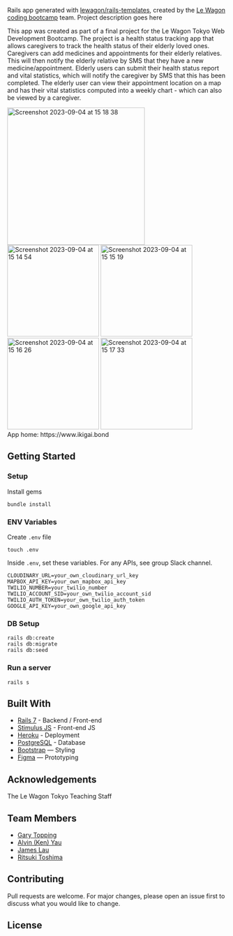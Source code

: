 Rails app generated with [lewagon/rails-templates](https://github.com/lewagon/rails-templates), created by the [Le Wagon coding bootcamp](https://www.lewagon.com) team.
Project description goes here

This app was created as part of a final project for the Le Wagon Tokyo Web Development Bootcamp. The project is a health status tracking app that allows caregivers to track the health status of their elderly loved ones.  Caregivers can add medicines and appointments for their elderly relatives. This will then notify the elderly relative by SMS that they have a new medicine/appointment. Elderly users can submit their health status report and vital statistics, which will notify the caregiver by SMS that this has been completed. The elderly user can view their appointment location on a map and has their vital statistics computed into a weekly chart - which can also be viewed by a caregiver. 

<img width="315" alt="Screenshot 2023-09-04 at 15 18 38" src="https://github.com/Ritsuki-Toshima/ikigai1298/assets/138346709/76d6ca97-0e51-46cc-b508-9b089648117b">
<br>
<img width="210" alt="Screenshot 2023-09-04 at 15 14 54" src="https://github.com/Ritsuki-Toshima/ikigai1298/assets/138346709/72b23e3c-c968-4b1b-8442-7b93ad10d226">
<img width="210" alt="Screenshot 2023-09-04 at 15 15 19" src="https://github.com/Ritsuki-Toshima/ikigai1298/assets/138346709/feae99d0-33f3-4920-8211-a95ebc94a95c">
<img width="210" alt="Screenshot 2023-09-04 at 15 16 26" src="https://github.com/Ritsuki-Toshima/ikigai1298/assets/138346709/6bd91ca4-6756-4606-b116-0a6a95d01f1c">
<img width="210" alt="Screenshot 2023-09-04 at 15 17 33" src="https://github.com/Ritsuki-Toshima/ikigai1298/assets/138346709/b40d595f-5155-4de7-92d1-488a320eaec5">

<br>
App home: https://www.ikigai.bond
   

## Getting Started
### Setup

Install gems
```
bundle install
```

### ENV Variables
Create `.env` file
```
touch .env
```
Inside `.env`, set these variables. For any APIs, see group Slack channel.
```
CLOUDINARY_URL=your_own_cloudinary_url_key
MAPBOX_API_KEY=your_own_mapbox_api_key
TWILIO_NUMBER=your_twilio_number
TWILIO_ACCOUNT_SID=your_own_twilio_account_sid
TWILIO_AUTH_TOKEN=your_own_twilio_auth_token
GOOGLE_API_KEY=your_own_google_api_key
```

### DB Setup
```
rails db:create
rails db:migrate
rails db:seed
```

### Run a server
```
rails s
```

## Built With
- [Rails 7](https://guides.rubyonrails.org/) - Backend / Front-end
- [Stimulus JS](https://stimulus.hotwired.dev/) - Front-end JS
- [Heroku](https://heroku.com/) - Deployment
- [PostgreSQL](https://www.postgresql.org/) - Database
- [Bootstrap](https://getbootstrap.com/) — Styling
- [Figma](https://www.figma.com) — Prototyping

## Acknowledgements
The Le Wagon Tokyo Teaching Staff

## Team Members
- [Gary Topping](www.linkedin.com/in/gary-topping)
- [Alvin (Ken) Yau]()
- [James Lau]()
- [Ritsuki Toshima]()

## Contributing
Pull requests are welcome. For major changes, please open an issue first to discuss what you would like to change.

## License
